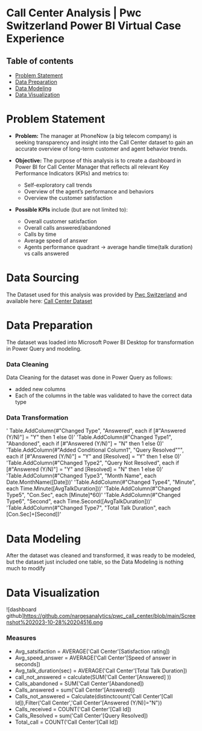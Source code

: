 #  Call Center Analysis | Pwc Switzerland Power BI Virtual Case Experience 

## Table of contents
- [Problem Statement](https://github.com/calmk/PWC-Virtual-Case-Experience/tree/main/Task%202:%20Call%20Center%20Dashboard#Problem-Statement)
- [Data Preparation](https://github.com/calmk/PWC-Virtual-Case-Experience/tree/main/Task%202:%20Call%20Center%20Dashboard#Data-Preparation)
- [Data Modeling](https://github.com/calmk/PWC-Virtual-Case-Experience/tree/main/Task%202:%20Call%20Center%20Dashboard#Data-Modeling)
- [Data Visualization](https://github.com/calmk/PWC-Virtual-Case-Experience/tree/main/Task%202:%20Call%20Center%20Dashboard#Data-Visualization)

# Problem Statement

- **Problem:** The manager at PhoneNow (a big telecom company) is seeking transparency and insight into the Call Center dataset to gain an accurate overview of long-term customer and agent behavior trends.
- **Objective:** The purpose of this analysis is to create a dashboard in Power BI for Call Center Manager that reflects all relevant Key Performance Indicators (KPIs) and metrics to:
    - Self-exploratory call trends
    - Overview of the agent’s performance and behaviors
    - Overview the customer satisfaction
    
- **Possible KPIs** include (but are not limited to):
    - Overall customer satisfaction
    - Overall calls answered/abandoned
    - Calls by time
    - Average speed of answer
    - Agents performance quadrant -> average handle time(talk duration) vs calls answered

# Data Sourcing

The Dataset used for this analysis was provided by [Pwc Switzerland](https://www.pwc.ch/en/careers-with-pwc/students/virtual-case-experience.html) and available here: [Call Center Dataset](https://github.com/calmk/PWC-Virtual-Case-Experience/blob/main/Task%202%3A%20Call%20Center%20Dashboard/01%20Call-Center-Dataset.xlsx)
# Data Preparation

The dataset was loaded into Microsoft Power BI Desktop for transformation in Power Query and modeling.


### Data Cleaning

Data Cleaning for the dataset was done in Power Query as follows:

- added new columns
- Each of the columns in the table was validated to have the correct data type
### Data Transformation
' Table.AddColumn(#"Changed Type", "Answered", each if [#"Answered (Y/N)"] = "Y" then 1 else 0)'
'Table.AddColumn(#"Changed Type1", "Abandoned", each if [#"Answered (Y/N)"] = "N" then 1 else 0)'
'Table.AddColumn(#"Added Conditional Column1", "Query Resolved""", each if [#"Answered (Y/N)"] = "Y" and [Resolved] = "Y" then 1 else 0)'
'Table.AddColumn(#"Changed Type2", "Query Not Resolved", each if [#"Answered (Y/N)"] = "Y" and [Resolved] = "N" then 1 else  0)'
'Table.AddColumn(#"Changed Type3", "Month Name", each Date.MonthName([Date]))'
'Table.AddColumn(#"Changed Type4", "Minute", each Time.Minute([AvgTalkDuration]))'
'Table.AddColumn(#"Changed Type5", "Con.Sec", each [Minute]*60)'
'Table.AddColumn(#"Changed Type6", "Second", each Time.Second([AvgTalkDuration]))'
'Table.AddColumn(#"Changed Type7", "Total Talk Duration", each [Con.Sec]+[Second])'

# Data Modeling

After the dataset was cleaned and transformed, it was ready to be modeled, but the dataset just included one table, so the Data Modeling is nothing much to modify

# Data Visualization
![dashboard github]https://github.com/nargesanalytics/pwc_call_center/blob/main/Screenshot%202023-10-28%20204516.png

### Measures
- Avg_satsifaction = AVERAGE('Call Center'[Satisfaction rating])
- Avg_speed_answer = AVERAGE('Call Center'[Speed of answer in seconds])
- Avg_talk_duration(sec) = AVERAGE('Call Center'[Total Talk Duration])
- call_not_answered = calculate(SUM('Call Center'[Answered] ))
- Calls_abandoned = SUM('Call Center'[Abandoned])
- Calls_answered = sum('Call Center'[Answered])
- Calls_not_answered = Calculate(distinctcount('Call Center'[Call Id]),Filter('Call Center','Call Center'[Answered (Y/N)]="N"))
- Calls_received = COUNT('Call Center'[Call Id])
- Calls_Resolved = sum('Call Center'[Query Resolved])
- Total_call = COUNT('Call Center'[Call Id])
  

